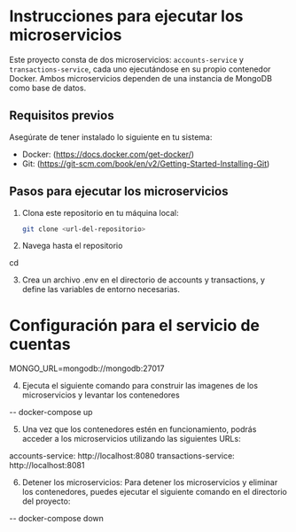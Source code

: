 # Instrucciones para ejecutar los microservicios

Este proyecto consta de dos microservicios: `accounts-service` y `transactions-service`, cada uno ejecutándose en su propio contenedor Docker. Ambos microservicios dependen de una instancia de MongoDB como base de datos.

## Requisitos previos

Asegúrate de tener instalado lo siguiente en tu sistema:

- Docker: (https://docs.docker.com/get-docker/)
- Git: (https://git-scm.com/book/en/v2/Getting-Started-Installing-Git)

## Pasos para ejecutar los microservicios

1. Clona este repositorio en tu máquina local:

   ```bash
   git clone <url-del-repositorio>

2. Navega hasta el repositorio

cd <Tach>

3. Crea un archivo .env en el directorio de accounts y transactions, y define las variables de entorno necesarias.

# Configuración para el servicio de cuentas
MONGO_URL=mongodb://mongodb:27017

4. Ejecuta el siguiente comando para construir las imagenes de los microservicios y levantar los contenedores

-- docker-compose up

5. Una vez que los contenedores estén en funcionamiento, podrás acceder a los microservicios utilizando las siguientes URLs:

accounts-service: http://localhost:8080
transactions-service: http://localhost:8081

6. Detener los microservicios:
Para detener los microservicios y eliminar los contenedores, puedes ejecutar el siguiente comando en el directorio del proyecto:

-- docker-compose down

